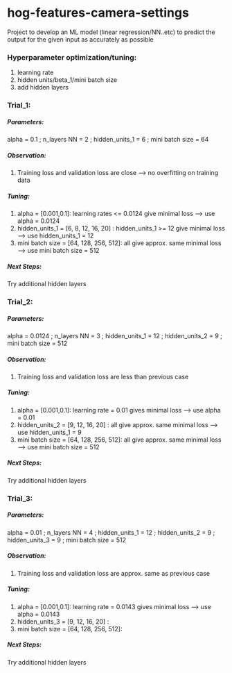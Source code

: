 # hog-features-camera-settings
 
Project to develop an ML model (linear regression/NN..etc) to predict the output for the given input as accurately as possible

### Hyperparameter optimization/tuning:
1. learning rate
2. hidden units/beta_1/mini batch size
3. add hidden layers

### Trial_1:
##### Parameters:
alpha = 0.1 ; n_layers NN = 2 ; hidden_units_1 = 6 ; mini batch size = 64
##### Observation:
1. Training loss and validation loss are close --> no overfitting on training data
##### Tuning:
1. alpha = [0.001,0.1]: learning rates <= 0.0124 give minimal loss --> use alpha = 0.0124 
2. hidden_units_1 = [6, 8, 12, 16, 20] : hidden_units_1 >= 12 give minimal loss --> use hidden_units_1 = 12
3. mini batch size = [64, 128, 256, 512]: all give approx. same minimal loss --> use mini batch size  = 512
##### Next Steps:
Try additional hidden layers

### Trial_2:
##### Parameters:
alpha = 0.0124 ; n_layers NN = 3 ; hidden_units_1 = 12 ; hidden_units_2 = 9 ; mini batch size = 512
##### Observation:
1. Training loss and validation loss are less than previous case
##### Tuning:
1. alpha = [0.001,0.1]: learning rate = 0.01 gives minimal loss --> use alpha = 0.01 
2. hidden_units_2 = [9, 12, 16, 20] : all give approx. same minimal loss  --> use hidden_units_1 = 9
3. mini batch size = [64, 128, 256, 512]: all give approx. same minimal loss --> use mini batch size  = 512
##### Next Steps:
Try additional hidden layers

### Trial_3:
##### Parameters:
alpha = 0.01 ; n_layers NN = 4 ; hidden_units_1 = 12 ; hidden_units_2 = 9 ; hidden_units_3 = 9 ; mini batch size = 512
##### Observation:
1. Training loss and validation loss are approx. same as previous case
##### Tuning:
1. alpha = [0.001,0.1]: learning rate = 0.0143 gives minimal loss --> use alpha = 0.0143 
2. hidden_units_3 = [9, 12, 16, 20] : 
3. mini batch size = [64, 128, 256, 512]: 
##### Next Steps:
Try additional hidden layers